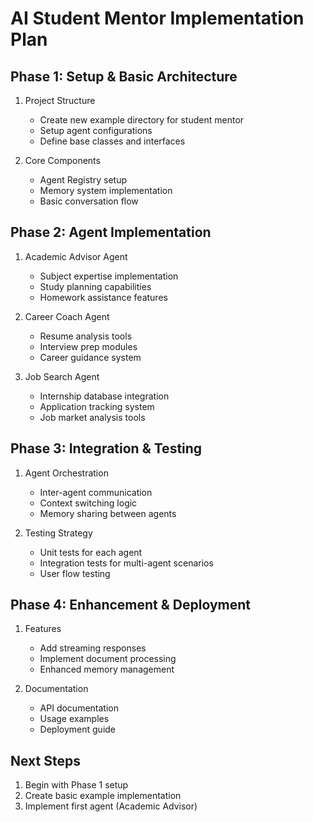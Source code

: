 # AI Student Mentor Implementation Plan

## Phase 1: Setup & Basic Architecture
1. Project Structure
   - Create new example directory for student mentor
   - Setup agent configurations
   - Define base classes and interfaces

2. Core Components
   - Agent Registry setup
   - Memory system implementation
   - Basic conversation flow

## Phase 2: Agent Implementation
1. Academic Advisor Agent
   - Subject expertise implementation
   - Study planning capabilities
   - Homework assistance features

2. Career Coach Agent
   - Resume analysis tools
   - Interview prep modules
   - Career guidance system

3. Job Search Agent
   - Internship database integration
   - Application tracking system
   - Job market analysis tools

## Phase 3: Integration & Testing
1. Agent Orchestration
   - Inter-agent communication
   - Context switching logic
   - Memory sharing between agents

2. Testing Strategy
   - Unit tests for each agent
   - Integration tests for multi-agent scenarios
   - User flow testing

## Phase 4: Enhancement & Deployment
1. Features
   - Add streaming responses
   - Implement document processing
   - Enhanced memory management

2. Documentation
   - API documentation
   - Usage examples
   - Deployment guide

## Next Steps
1. Begin with Phase 1 setup
2. Create basic example implementation
3. Implement first agent (Academic Advisor)